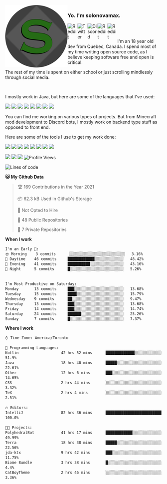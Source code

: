 <!-- dummy -->

<img align="left" alt="Avatar" width="200px" src="https://raw.githubusercontent.com/solonovamax/solonovamax/main/solonovamax-circle.png" />

### Yo. I'm solonovamax.

<a href="https://gitlab.com/solonovamax">
    <img align="left" alt="Reddit" width="32px" src="https://img.icons8.com/color/2x/gitlab.png">
</a>

<a href="https://twitter.com/solonovamax">
    <img align="left" alt="Twitter" width="32px" src="https://img.icons8.com/color/2x/twitter.png">
</a>

<a href="https://discord.gg/YFSQ4cF">
    <img align="left" alt="Discord" width="32px" src="https://img.icons8.com/color/2x/discord-logo.png">
</a>

<!-- <a href="https://twitch.tv/solonovamax">
    <img align="left" alt="Twitch" width="32px" src="https://img.icons8.com/color/2x/twitch.png">
</a> -->

<a href="https://reddit.com/u/solonovamax">
    <img align="left" alt="Reddit" width="32px" src="https://img.icons8.com/color/2x/reddit.png">
</a>

<a href="https://www.youtube.com/channel/UCTxCeyGu41WfEBT8mXpjHMA">
    <img align="left" alt="Reddit" width="32px" src="https://img.icons8.com/color/2x/youtube.png">
</a>

<!-- <a href="https://open.spotify.com/user/solonovamax">
    <img align="left" alt="Spotify" width="32px" src="https://img.icons8.com/color/2x/spotify.png">
</a> -->

<br />
<br />

I'm an 18 year old dev from Quebec, Canada.
I spend most of my time writing open source code, as I believe keeping software free and open is critical.

The rest of my time is spent on either school or just scrolling mindlessly through social media.

<br/>

I mostly work in Java, but here are some of the languages that I've used:

<code><img height="20" src="https://img.icons8.com/color/1x/java-coffee-cup-logo.png"></code>
<code><img height="20" src="https://img.icons8.com/color/1x/kotlin.png"></code>
<code><img height="20" src="https://img.icons8.com/color/1x/javascript.png"></code>
<code><img height="20" src="https://img.icons8.com/color/1x/nodejs.png"></code>
<code><img height="20" src="https://img.icons8.com/color/1x/python.png"></code>
<code><img height="20" src="https://img.icons8.com/color/1x/html-5.png"></code>
<code><img height="20" src="https://img.icons8.com/color/1x/css3.png"></code>
<code><img height="20" src="https://img.icons8.com/color/1x/graphql.png"></code>

You can find me working on various types of projects.
But from Minecraft mod development to Discord bots, I mostly work on backend type stuff as opposed to front end.

Here are some of the tools I use to get my work done:

<code><img height="20" src="https://img.icons8.com/material/1x/intellij-idea.png"></code>
<code><img height="20" src="https://img.icons8.com/color/1x/git.png"></code>
<code><img height="20" src="https://img.icons8.com/color/1x/docker.png"></code>
<code><img height="20" src="https://img.icons8.com/color/1x/linux.png"></code>
<code><img height="20" src="https://img.icons8.com/color/1x/mongodb.png"></code>
<code><img height="20" src="https://img.icons8.com/metro/1x/mysql.png"></code>
<code><img height="20" src="https://img.icons8.com/fluent/1x/console.png"></code>
<code><img height="20" src="https://img.icons8.com/color/1x/open-source.png"></code>

![](https://img.shields.io/badge/OS-Linux-informational?style=flat&logo=Arch%20Linux&logoColor=white&color=007ec6)
![](https://img.shields.io/badge/Editor-IntelliJ%20Idea-informational?style=flat&logo=IntelliJ%20Idea&logoColor=white&color=007ec6)
![](https://img.shields.io/badge/Main%20Language-Java-informational?style=flat&logo=Java&logoColor=white&color=007ec6)
![Profile Views](https://komarev.com/ghpvc/?username=solonovamax&color=blue&style=flat)








<!--START_SECTION:waka-->
![Lines of code](https://img.shields.io/badge/From%20Hello%20World%20I%27ve%20Written-26920%20lines%20of%20code-blue)

**🐱 My Github Data** 

> 🏆 169 Contributions in the Year 2021
 > 
> 📦 62.3 kB Used in Github's Storage 
 > 
> 🚫 Not Opted to Hire
 > 
> 📜 48 Public Repositories 
 > 
> 🔑 7 Private Repositories  
 > 
**When I work** 

```text
I'm an Early 🐤: 
🌞 Morning    3 commits      ░░░░░░░░░░░░░░░░░░░░░░░░░   3.16% 
🌆 Daytime    46 commits     ████████████░░░░░░░░░░░░░   48.42% 
🌃 Evening    41 commits     ██████████░░░░░░░░░░░░░░░   43.16% 
🌙 Night      5 commits      █░░░░░░░░░░░░░░░░░░░░░░░░   5.26%


I'm Most Productive on Saturday: 
Monday       13 commits     ███░░░░░░░░░░░░░░░░░░░░░░   13.68% 
Tuesday      15 commits     ████░░░░░░░░░░░░░░░░░░░░░   15.79% 
Wednesday    9 commits      ██░░░░░░░░░░░░░░░░░░░░░░░   9.47% 
Thursday     13 commits     ███░░░░░░░░░░░░░░░░░░░░░░   13.68% 
Friday       14 commits     ███░░░░░░░░░░░░░░░░░░░░░░   14.74% 
Saturday     24 commits     ██████░░░░░░░░░░░░░░░░░░░   25.26% 
Sunday       7 commits      █░░░░░░░░░░░░░░░░░░░░░░░░   7.37%

```


**Where I work** 

```text
⌚︎ Time Zone: America/Toronto

💬 Programming Languages: 
Kotlin                   42 hrs 52 mins      █████████████░░░░░░░░░░░░   51.9% 
Java                     18 hrs 40 mins      █████░░░░░░░░░░░░░░░░░░░░   22.61% 
Other                    12 hrs 6 mins       ███░░░░░░░░░░░░░░░░░░░░░░   14.65% 
CSS                      2 hrs 44 mins       ░░░░░░░░░░░░░░░░░░░░░░░░░   3.32% 
TeX                      2 hrs 4 mins        ░░░░░░░░░░░░░░░░░░░░░░░░░   2.51%

🔥 Editors: 
IntelliJ                 82 hrs 36 mins      █████████████████████████   100.0%

🐱‍💻 Projects: 
PolyhedralBot            41 hrs 17 mins      ████████████░░░░░░░░░░░░░   49.99% 
Terra                    18 hrs 38 mins      █████░░░░░░░░░░░░░░░░░░░░   22.56% 
jda-ktx                  9 hrs 42 mins       ███░░░░░░░░░░░░░░░░░░░░░░   11.75% 
Biome Bundle             3 hrs 38 mins       █░░░░░░░░░░░░░░░░░░░░░░░░   4.4% 
CatBoyTheme              2 hrs 46 mins       ░░░░░░░░░░░░░░░░░░░░░░░░░   3.36%

```


<!--END_SECTION:waka-->

<!--
**solonovamax/solonovamax** is a ✨ _special_ ✨ repository because its `README.md` (this file) appears on your GitHub profile.

Here are some ideas to get you started:

- 🔭 I’m currently working on ...
- 🌱 I’m currently learning ...
- 👯 I’m looking to collaborate on ...
- 🤔 I’m looking for help with ...
- 💬 Ask me about ...
- 📫 How to reach me: ...
- 😄 Pronouns: ...
- ⚡ Fun fact: ...
-->
